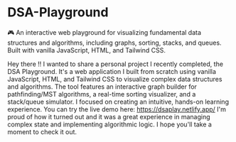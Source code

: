 # DSA-Playground
🎮 An interactive web playground for visualizing fundamental data structures and algorithms, including graphs, sorting, stacks, and queues. Built with vanilla JavaScript, HTML, and Tailwind CSS.

Hey there !!
I wanted to share a personal project I recently completed, the DSA Playground. It's a web application I built from scratch using vanilla JavaScript, HTML, and Tailwind CSS to visualize complex data structures and algorithms.
The tool features an interactive graph builder for pathfinding/MST algorithms, a real-time sorting visualizer, and a stack/queue simulator. I focused on creating an intuitive, hands-on learning experience.
You can try the live demo here: https://dsaplay.netlify.app/
I'm proud of how it turned out and it was a great experience in managing complex state and implementing algorithmic logic. I hope you'll take a moment to check it out.

